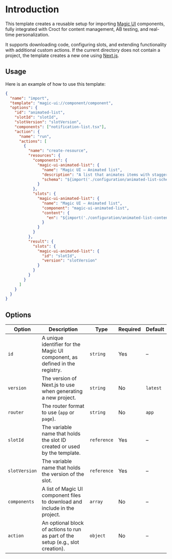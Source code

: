 # Introduction

This template creates a reusable setup for importing [Magic UI](https://magicui.design?utm_source=croct) components, fully integrated
with Croct for content management, AB testing, and real-time personalization.

It supports downloading code, configuring slots, and extending functionality with additional
custom actions. If the current directory does not contain a project, the template creates a new one using [Next.js](https://nextjs.org/?utm_source=croct).

## Usage

Here is an example of how to use this template:

```json
{
  "name": "import",
  "template": "magic-ui://component/component",
  "options": {
    "id": "animated-list",
    "slotId": "slotId",
    "slotVersion": "slotVersion",
    "components": ["notification-list.tsx"],
    "action": {
      "name": "run",
      "actions": [
        {
          "name": "create-resource",
          "resources": {
            "components": {
              "magic-ui-animated-list": {
                "name": "Magic UI – Animated list",
                "description": "A list that animates items with staggered timing, perfect for showcasing notifications or events on your landing page.",
                "schema": "${import('./configuration/animated-list-schema.json')}"
              }
            },
            "slots": {
              "magic-ui-animated-list": {
                "name": "Magic UI – Animated list",
                "component": "magic-ui-animated-list",
                "content": {
                  "en": "${import('./configuration/animated-list-content.en.json')}"
                }
              }
            }
          },
          "result": {
            "slots": {
              "magic-ui-animated-list": {
                "id": "slotId",
                "version": "slotVersion"
              }
            }
          }
        }
      ]
    }
  }
}
```

## Options

| Option        | Description                                                                     | Type        | Required | Default  |
|---------------|---------------------------------------------------------------------------------|-------------|----------|----------|
| `id`          | A unique identifier for the Magic UI component, as defined in the registry.     | `string`    | Yes      | –        |
| `version`     | The version of Next.js to use when generating a new project.                    | `string`    | No       | `latest` |
| `router`      | The router format to use (`app` or `page`).                                     | `string`    | No       | `app`    |
| `slotId`      | The variable name that holds the slot ID created or used by the template.       | `reference` | Yes      | –        |
| `slotVersion` | The variable name that holds the version of the slot.                           | `reference` | Yes      | –        |
| `components`  | A list of Magic UI component files to download and include in the project.      | `array`     | No       | –        |
| `action`      | An optional block of actions to run as part of the setup (e.g., slot creation). | `object`    | No       | –        |
